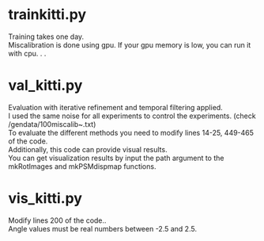 # trainkitti.py
Training takes one day. </br>
Miscalibration is done using gpu. If your gpu memory is low, you can run it with cpu. . . </br>

# val_kitti.py
Evaluation with iterative refinement and temporal filtering applied. </br>
I used the same noise for all experiments to control the experiments. (check /gendata/100miscalib~.txt) </br>
To evaluate the different methods you need to modify lines 14-25, 449-465 of the code. </br>
Additionally, this code can provide visual results. </br>
You can get visualization results by input the path argument to the mkRotImages and mkPSMdispmap functions. </br>

# vis_kitti.py
Modify lines 200 of the code.. </br>
Angle values must be real numbers between -2.5 and 2.5. </br>
